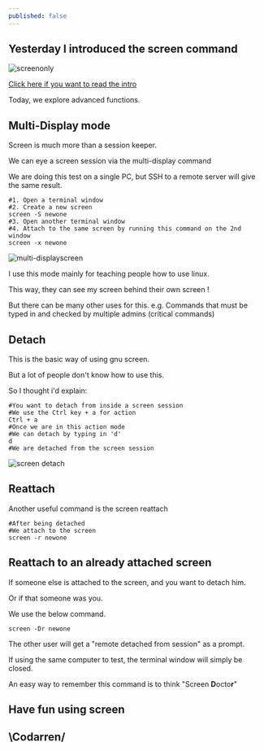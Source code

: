 ```yaml
---
published: false
---
```

## Yesterday I introduced the screen command
![screenonly](https://github.com/codarrenvelvindron/codarrenvelvindron.github.io/raw/master/images/screen_only.png)

[Click here if you want to read the intro](https://blog.codarren.com/Day19-The_screen_command_on_GNU-Linux/)

Today, we explore advanced functions.

## Multi-Display mode
Screen is much more than a session keeper.

We can eye a screen session via the multi-display command

We are doing this test on a single PC, but SSH to a remote server will give the same result.
```
#1. Open a terminal window
#2. Create a new screen
screen -S newone
#3. Open another terminal window
#4. Attach to the same screen by running this command on the 2nd window
screen -x newone
```
![multi-displayscreen](https://github.com/codarrenvelvindron/codarrenvelvindron.github.io/raw/master/images/multi_display_screen.png)

I use this mode mainly for teaching people how to use linux.

This way, they can see my screen behind their own screen !


But there can be many other uses for this.
e.g. Commands that must be typed in and checked by multiple admins (critical commands)

## Detach
This is the basic way of using gnu screen.

But a lot of people don't know how to use this.

So I thought i'd explain:

```
#You want to detach from inside a screen session
#We use the Ctrl key + a for action
Ctrl + a
#Once we are in this action mode
#We can detach by typing in 'd'
d
#We are detached from the screen session
```
![screen detach](https://github.com/codarrenvelvindron/codarrenvelvindron.github.io/raw/master/images/detach_from_screen.png)

## Reattach
Another useful command is the screen reattach
```
#After being detached
#We attach to the screen
screen -r newone
```

## Reattach to an already attached screen
If someone else is attached to the screen, and you want to detach him.

Or if that someone was you.

We use the below command.

```
screen -Dr newone
```
The other user will get a "remote detached from session" as a prompt.

If using the same computer to test, the terminal window will simply be closed.

An easy way to remember this command is to think "Screen **D**octo**r**"

## Have fun using screen

## \Codarren/
